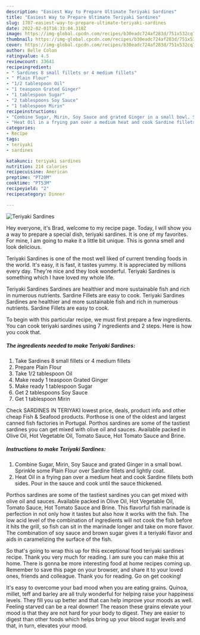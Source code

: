 ```yaml
---
description: "Easiest Way to Prepare Ultimate Teriyaki Sardines"
title: "Easiest Way to Prepare Ultimate Teriyaki Sardines"
slug: 1707-easiest-way-to-prepare-ultimate-teriyaki-sardines
date: 2022-02-01T16:33:04.318Z
image: https://img-global.cpcdn.com/recipes/b30eadc724af283d/751x532cq70/teriyaki-sardines-recipe-main-photo.jpg
thumbnail: https://img-global.cpcdn.com/recipes/b30eadc724af283d/751x532cq70/teriyaki-sardines-recipe-main-photo.jpg
cover: https://img-global.cpcdn.com/recipes/b30eadc724af283d/751x532cq70/teriyaki-sardines-recipe-main-photo.jpg
author: Belle Colon
ratingvalue: 4.5
reviewcount: 33641
recipeingredient:
- " Sardines 8 small fillets or 4 medium fillets"
- " Plain Flour"
- "1/2 tablespoon Oil"
- "1 teaspoon Grated Ginger"
- "1 tablespoon Sugar"
- "2 tablespoons Soy Sauce"
- "1 tablespoon Mirin"
recipeinstructions:
- "Combine Sugar, Mirin, Soy Sauce and grated Ginger in a small bowl. Sprinkle some Plain Flour over Sardine fillets and lightly coat."
- "Heat Oil in a frying pan over a medium heat and cook Sardine fillets both sides. Pour in the sauce and cook until the sauce thickened."
categories:
- Recipe
tags:
- teriyaki
- sardines

katakunci: teriyaki sardines 
nutrition: 214 calories
recipecuisine: American
preptime: "PT20M"
cooktime: "PT53M"
recipeyield: "2"
recipecategory: Dinner

---
```



![Teriyaki Sardines](https://img-global.cpcdn.com/recipes/b30eadc724af283d/751x532cq70/teriyaki-sardines-recipe-main-photo.jpg)

Hey everyone, it's Brad, welcome to my recipe page. Today, I will show you a way to prepare a special dish, teriyaki sardines. It is one of my favorites. For mine, I am going to make it a little bit unique. This is gonna smell and look delicious.

Teriyaki Sardines is one of the most well liked of current trending foods in the world. It's easy, it is fast, it tastes yummy. It is appreciated by millions every day. They're nice and they look wonderful. Teriyaki Sardines is something which I have loved my whole life.

Teriyaki Sardines Sardines are healthier and more sustainable fish and rich in numerous nutrients. Sardine Fillets are easy to cook. Teriyaki Sardines Sardines are healthier and more sustainable fish and rich in numerous nutrients. Sardine Fillets are easy to cook.


To begin with this particular recipe, we must first prepare a few ingredients. You can cook teriyaki sardines using 7 ingredients and 2 steps. Here is how you cook that.

<!--inarticleads1-->

##### The ingredients needed to make Teriyaki Sardines:

1. Take  Sardines 8 small fillets or 4 medium fillets
1. Prepare  Plain Flour
1. Take 1/2 tablespoon Oil
1. Make ready 1 teaspoon Grated Ginger
1. Make ready 1 tablespoon Sugar
1. Get 2 tablespoons Soy Sauce
1. Get 1 tablespoon Mirin


Check SARDINES IN TERIYAKI lowest price, deals, product info and other cheap Fish &amp; Seafood products. Porthose is one of the oldest and largest canned fish factories in Portugal. Porthos sardines are some of the tastiest sardines you can get mixed with olive oil and sauces. Available packed in Olive Oil, Hot Vegetable Oil, Tomato Sauce, Hot Tomato Sauce and Brine. 

<!--inarticleads2-->

##### Instructions to make Teriyaki Sardines:

1. Combine Sugar, Mirin, Soy Sauce and grated Ginger in a small bowl. Sprinkle some Plain Flour over Sardine fillets and lightly coat.
1. Heat Oil in a frying pan over a medium heat and cook Sardine fillets both sides. Pour in the sauce and cook until the sauce thickened.


Porthos sardines are some of the tastiest sardines you can get mixed with olive oil and sauces. Available packed in Olive Oil, Hot Vegetable Oil, Tomato Sauce, Hot Tomato Sauce and Brine. This flavorful fish marinade is perfection in not only how it tastes but also how it works with the fish. The low acid level of the combination of ingredients will not cook the fish before it hits the grill, so fish can sit in the marinade longer and take on more flavor. The combination of soy sauce and brown sugar gives it a teriyaki flavor and aids in caramelizing the surface of the fish. 

So that's going to wrap this up for this exceptional food teriyaki sardines recipe. Thank you very much for reading. I am sure you can make this at home. There is gonna be more interesting food at home recipes coming up. Remember to save this page on your browser, and share it to your loved ones, friends and colleague. Thank you for reading. Go on get cooking!

It's easy to overcome your bad mood when you are eating grains. Quinoa, millet, teff and barley are all truly wonderful for helping raise your happiness levels. They fill you up better and that can help improve your moods as well. Feeling starved can be a real downer! The reason these grains elevate your mood is that they are not hard for your body to digest. They are easier to digest than other foods which helps bring up your blood sugar levels and that, in turn, elevates your mood.
